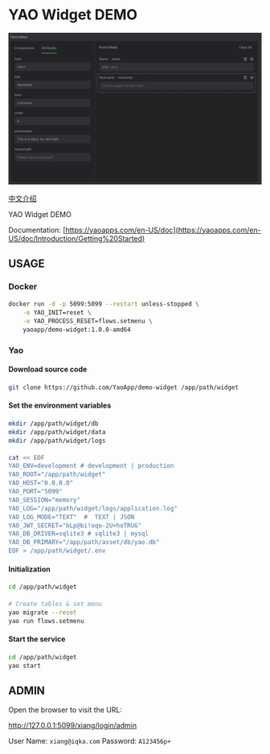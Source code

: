 # YAO Widget DEMO

![Image](docs/images/intro.png)

[中文介绍](README.zh-CN.md)

YAO Widget DEMO

Documentation: [https://yaoapps.com/en-US/doc](https://yaoapps.com/en-US/doc/Introduction/Getting%20Started)

## USAGE

### Docker

```bash
docker run -d -p 5099:5099 --restart unless-stopped \
    -e YAO_INIT=reset \
    -e YAO_PROCESS_RESET=flows.setmenu \
    yaoapp/demo-widget:1.0.0-amd64
```

### Yao

#### Download source code

```bash
git clone https://github.com/YaoApp/demo-widget /app/path/widget

```

#### Set the environment variables

```bash
mkdir /app/path/widget/db
mkdir /app/path/widget/data
mkdir /app/path/widget/logs

cat << EOF
YAO_ENV=development # development | production
YAO_ROOT="/app/path/widget"
YAO_HOST="0.0.0.0"
YAO_PORT="5099"
YAO_SESSION="memory"
YAO_LOG="/app/path/widget/logs/application.log"
YAO_LOG_MODE="TEXT"  #  TEXT | JSON
YAO_JWT_SECRET="bLp@bi!oqo-2U+hoTRUG"
YAO_DB_DRIVER=sqlite3 # sqlite3 | mysql
YAO_DB_PRIMARY="/app/path/asset/db/yao.db"
EOF > /app/path/widget/.env
```

#### Initialization

```bash
cd /app/path/widget

# Create tables & set menu
yao migrate --reset
yao run flows.setmenu

```

#### Start the service

```bash
cd /app/path/widget
yao start
```

## ADMIN

Open the browser to visit the URL:

http://127.0.0.1:5099/xiang/login/admin

User Name: `xiang@iqka.com`
Password: `A123456p+`
